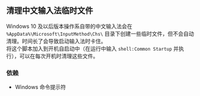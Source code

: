 ## 清理中文输入法临时文件

Windows 10 及以后版本操作系自带的中文输入法会在 `%AppData%\Microsoft\InputMethod\Chs\` 目录下创建一些临时文件，但不会自动清理。时间长了会导致启动输入法时卡住。  
将这个脚本加入到开机自启动中（在运行中输入 `shell:Common Startup` 并执行），可以在每次开机时清理这些文件。

### 依赖
* Windows 命令提示符
